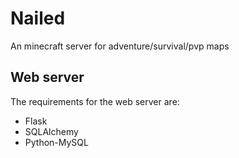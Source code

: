 Nailed
======

An minecraft server for adventure/survival/pvp maps

Web server
----------

The requirements for the web server are:

* Flask
* SQLAlchemy
* Python-MySQL

